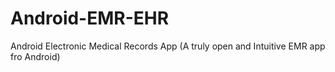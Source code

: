 Android-EMR-EHR
===============

Android Electronic Medical Records App (A truly open and Intuitive EMR app fro Android)
